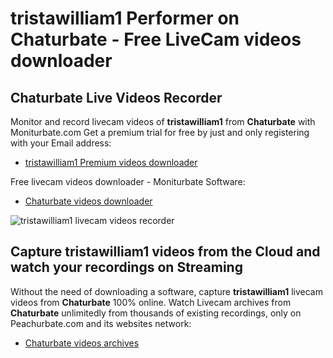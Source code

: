 # tristawilliam1 Performer on Chaturbate - Free LiveCam videos downloader

## Chaturbate Live Videos Recorder

Monitor and record livecam videos of **tristawilliam1** from **Chaturbate** with Moniturbate.com
Get a premium trial for free by just and only registering with your Email address:
* [tristawilliam1 Premium videos downloader](https://moniturbate.com/request-demo-licence-key.html)

Free livecam videos downloader - Moniturbate Software:
* [Chaturbate videos downloader](https://moniturbate.com/moniturbate-download-software.html)

![tristawilliam1 livecam videos recorder](https://peachurnet.com/templates/moniturbate-software.png)


## Capture tristawilliam1 videos from the Cloud and watch your recordings on Streaming

Without the need of downloading a software, capture **tristawilliam1** livecam videos from **Chaturbate** 100% online.
Watch Livecam archives from **Chaturbate** unlimitedly from thousands of existing recordings, only on Peachurbate.com and its websites network:
* [Chaturbate videos archives](https://peachurnet.com/)